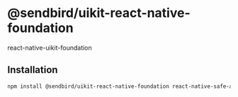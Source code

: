 # @sendbird/uikit-react-native-foundation

react-native-uikit-foundation

## Installation

```sh
npm install @sendbird/uikit-react-native-foundation react-native-safe-area-context
```
